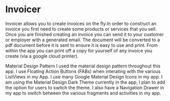 # Invoicer

Invoicer allows you to create invoices on the fly.In order to construct an invoice you first need to create some products or services that you sell. Once you are finished creating an invoice you can send it to your customer or employer with a generated email. The document will be converted to a pdf document before it is sent to ensure it is easy to use and print. From within the app you can print off a copy for yourself of any invoice you create (via a google cloud printer).

Material Design Pattern
I used the material design pattern throughout this app. I use Floating Action Buttons (FABs) when interating with the various ListViews in my App. I use many Google Material Design Icons in my app. I am using the Material Design Dark Theme currently in the app, I plan to add the option for users to switch the theme. I also have a Navigation Drawer in my app to switch between the various fragments and activities in my app. 
